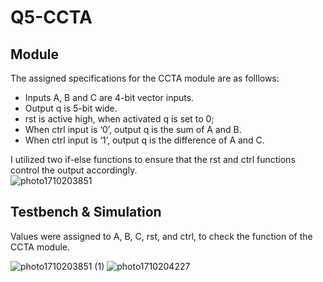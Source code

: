 # Q5-CCTA
## Module
The assigned specifications for the CCTA module are as folllows:
  - Inputs A, B and C are 4-bit vector inputs.
  - Output q is 5-bit wide.
  - rst is active high, when activated q is set to 0;
  - When ctrl input is ‘0’, output q is the sum of A and B.
  - When ctrl input is ‘1’, output q is the difference of A and C.

I utilized two if-else functions to ensure that the rst and ctrl functions control the output accordingly.   
![photo1710203851](https://github.com/stephlovesfries/Q5-CCTA/assets/115708694/02d71078-8c40-4be2-8e33-30e4b7c89919)

## Testbench & Simulation 
Values were assigned to A, B, C, rst, and ctrl, to check the function of the CCTA module.  

![photo1710203851 (1)](https://github.com/stephlovesfries/Q5-CCTA/assets/115708694/06d74bd8-df8b-4bab-bbcd-311aaa434849)
![photo1710204227](https://github.com/stephlovesfries/Q5-CCTA/assets/115708694/84cc9cb3-0f48-4d45-b897-53255fbc4bcb)
